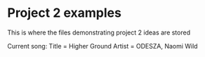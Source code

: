 # Project 2 examples
This is where the files demonstrating project 2 ideas are stored

Current song:
Title = Higher Ground
Artist = ODESZA, Naomi Wild
